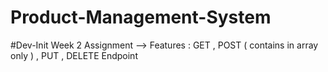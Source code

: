 # Product-Management-System
#Dev-Init Week 2 Assignment
--> Features : GET , POST ( contains in array only ) , PUT , DELETE Endpoint 
